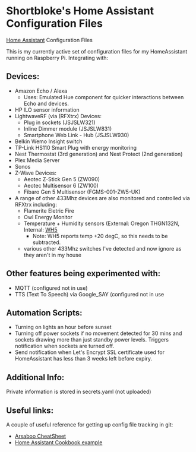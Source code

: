 # Shortbloke's Home Assistant Configuration Files
[Home Assistant](https://home-assistant.io) Configuration Files 

This is my currently active set of configuration files for my HomeAssistant running on Raspberry Pi. Integrating with:

 ## Devices:
 - Amazon Echo / Alexa
   - Uses: Emulated Hue component for quicker interactions between Echo and devices.
 - HP ILO sensor information
 - LightwaveRF (via (RFXtrx) Devices:
   - Plug in sockets (JSJSLW321)
   - Inline Dimmer module (JSJSLW831)
   - Smartphone Web Link - Hub (JSJSLW930)
 - Belkin Wemo Insight switch
 - TP-Link HS110 Smart Plug with energy monitoring
 - Nest Thermostat (3rd generation) and Nest Protect (2nd generation)
 - Plex Media Server
 - Sonos
 - Z-Wave Devices:
   - Aeotec Z-Stick Gen 5 (ZW090)
   - Aeotec Multisensor 6 (ZW100)
   - Fibaro Gen 5 Multisensor (FGMS-001-ZW5-UK)
 - A range of other 433Mhz devices are also monitored and controlled via RFXtrx including:
   - Flamerite Eletric Fire
   - Owl Energy Monitor
   - Temperature + Humidity sensors (External: Oregon THGN132N, Internal: [WH5](https://www.pitt-pladdy.com/blog/_20131228-233456_0000_Imagintronix_Temperature_Humidity_Sensor_Protocol_WH15B_for_WH1400_/)
     - Note: WH5 reports temp +20 degC, so this needs to be subtracted.
   - various other 433Mhz switches I've detected and now ignore as they aren't in my house

## Other features being experimented with:
 - MQTT (configured not in use)
 - TTS (Text To Speech) via Google_SAY (configured not in use
 
## Automation Scripts:
- Turning on lights an hour before sunset
- Turning off power sockets if no movement detected for 30 mins and sockets drawing more than just standby power levels. Triggers notification when sockets are turned off.
- Send notification when Let's Encrypt SSL certificate used for HomeAssistant has less than 3 weeks left before expiry.

## Additional Info:
Private information is stored in secrets.yaml (not uploaded)

## Useful links:
A couple of useful reference for getting up config file tracking in git:
- [Arsaboo CheatSheet](https://github.com/arsaboo/homeassistant-config/blob/master/HASS%20Cheatsheet.md)
- [Home Assistant Cookbook example](https://home-assistant.io/cookbook/githubbackup/)
